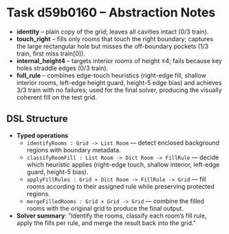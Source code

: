 # Task d59b0160 – Abstraction Notes

- **identity** – plain copy of the grid; leaves all cavities intact (0/3 train).
- **touch_right** – fills only rooms that touch the right boundary; captures the large rectangular hole but misses the off-boundary pockets (1/3 train, first miss train[0]).
- **internal_height4** – targets interior rooms of height ≤4; fails because key holes straddle edges (0/3 train).
- **full_rule** – combines edge-touch heuristics (right-edge fill, shallow interior rooms, left-edge height guard, height-5 edge bias) and achieves 3/3 train with no failures; used for the final solver, producing the visually coherent fill on the test grid.

## DSL Structure
- **Typed operations**
  - `identifyRooms : Grid -> List Room` — detect enclosed background regions with boundary metadata.
  - `classifyRoomFill : List Room -> Dict Room -> FillRule` — decide which heuristic applies (right-edge touch, shallow interior, left-edge guard, height-5 bias).
  - `applyFillRules : Grid × Dict Room -> FillRule -> Grid` — fill rooms according to their assigned rule while preserving protected regions.
  - `mergeFilledRooms : Grid × Grid -> Grid` — combine the filled rooms with the original grid to produce the final output.
- **Solver summary**: "Identify the rooms, classify each room’s fill rule, apply the fills per rule, and merge the result back into the grid."
